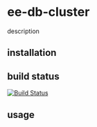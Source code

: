 # ee-db-cluster

description

## installation



## build status

[![Build Status](https://travis-ci.org/eventEmitter/ee-db-cluster.png?branch=master)](https://travis-ci.org/eventEmitter/ee-db-cluster)


## usage